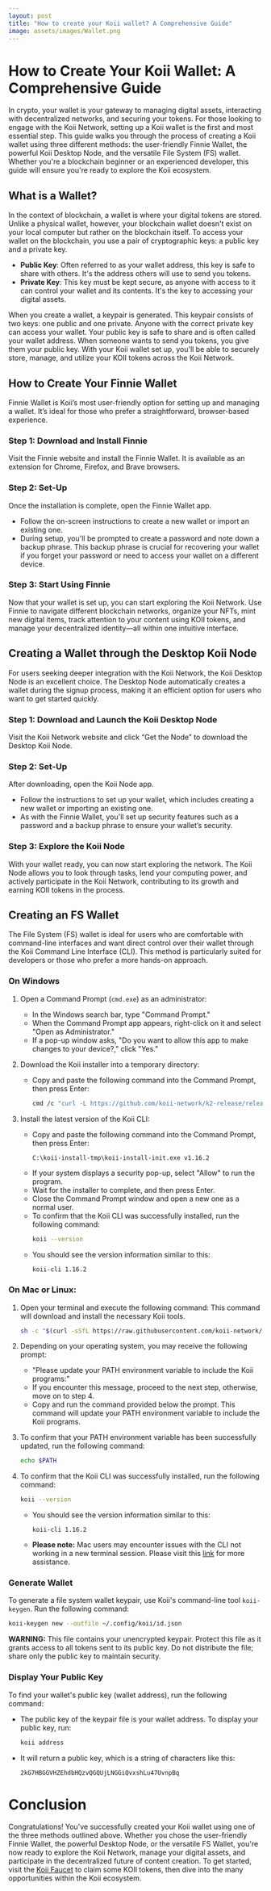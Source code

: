 ```yaml
---
layout: post
title: "How to create your Koii wallet? A Comprehensive Guide"
image: assets/images/Wallet.png
---
```

# How to Create Your Koii Wallet: A Comprehensive Guide

In crypto, your wallet is your gateway to managing digital assets, interacting with decentralized networks, and securing your tokens. For those looking to engage with the Koii Network, setting up a Koii wallet is the first and most essential step. This guide walks you through the process of creating a Koii wallet using three different methods: the user-friendly Finnie Wallet, the powerful Koii Desktop Node, and the versatile File System (FS) wallet. Whether you're a blockchain beginner or an experienced developer, this guide will ensure you're ready to explore the Koii ecosystem.

## What is a Wallet?

In the context of blockchain, a wallet is where your digital tokens are stored. Unlike a physical wallet, however, your blockchain wallet doesn't exist on your local computer but rather on the blockchain itself. To access your wallet on the blockchain, you use a pair of cryptographic keys: a public key and a private key.

- **Public Key**: Often referred to as your wallet address, this key is safe to share with others. It's the address others will use to send you tokens.
- **Private Key**: This key must be kept secure, as anyone with access to it can control your wallet and its contents. It's the key to accessing your digital assets.

When you create a wallet, a keypair is generated. This keypair consists of two keys: one public and one private. Anyone with the correct private key can access your wallet. Your public key is safe to share and is often called your wallet address. When someone wants to send you tokens, you give them your public key. With your Koii wallet set up, you'll be able to securely store, manage, and utilize your KOII tokens across the Koii Network.

## How to Create Your Finnie Wallet

Finnie Wallet is Koii’s most user-friendly option for setting up and managing a wallet. It’s ideal for those who prefer a straightforward, browser-based experience.

### Step 1: Download and Install Finnie
Visit the Finnie website and install the Finnie Wallet. It is available as an extension for Chrome, Firefox, and Brave browsers.

### Step 2: Set-Up
Once the installation is complete, open the Finnie Wallet app.
- Follow the on-screen instructions to create a new wallet or import an existing one.
- During setup, you'll be prompted to create a password and note down a backup phrase. This backup phrase is crucial for recovering your wallet if you forget your password or need to access your wallet on a different device.

### Step 3: Start Using Finnie
Now that your wallet is set up, you can start exploring the Koii Network. Use Finnie to navigate different blockchain networks, organize your NFTs, mint new digital items, track attention to your content using KOII tokens, and manage your decentralized identity—all within one intuitive interface.

## Creating a Wallet through the Desktop Koii Node

For users seeking deeper integration with the Koii Network, the Koii Desktop Node is an excellent choice. The Desktop Node automatically creates a wallet during the signup process, making it an efficient option for users who want to get started quickly.

### Step 1: Download and Launch the Koii Desktop Node
Visit the Koii Network website and click “Get the Node” to download the Desktop Koii Node.

### Step 2: Set-Up
After downloading, open the Koii Node app.
- Follow the instructions to set up your wallet, which includes creating a new wallet or importing an existing one.
- As with the Finnie Wallet, you'll set up security features such as a password and a backup phrase to ensure your wallet’s security.

### Step 3: Explore the Koii Node
With your wallet ready, you can now start exploring the network. The Koii Node allows you to look through tasks, lend your computing power, and actively participate in the Koii Network, contributing to its growth and earning KOII tokens in the process.

## Creating an FS Wallet

The File System (FS) wallet is ideal for users who are comfortable with command-line interfaces and want direct control over their wallet through the Koii Command Line Interface (CLI). This method is particularly suited for developers or those who prefer a more hands-on approach.

### On Windows
1. Open a Command Prompt (`cmd.exe`) as an administrator:
   - In the Windows search bar, type "Command Prompt."
   - When the Command Prompt app appears, right-click on it and select "Open as Administrator."
   - If a pop-up window asks, "Do you want to allow this app to make changes to your device?," click "Yes."

2. Download the Koii installer into a temporary directory:
   - Copy and paste the following command into the Command Prompt, then press Enter:
     ```bash
     cmd /c "curl -L https://github.com/koii-network/k2-release/releases/download/v1.16.2/koii-install-init-x86_64-pc-windows-msvc.exe --output C:\koii-install-tmp\koii-install-init.exe --create-dirs"
     ```

3. Install the latest version of the Koii CLI:
   - Copy and paste the following command into the Command Prompt, then press Enter:
     ```bash
     C:\koii-install-tmp\koii-install-init.exe v1.16.2
     ```
   - If your system displays a security pop-up, select "Allow" to run the program.
   - Wait for the installer to complete, and then press Enter.
   - Close the Command Prompt window and open a new one as a normal user.
   - To confirm that the Koii CLI was successfully installed, run the following command:
     ```bash
     koii --version
     ```
   - You should see the version information similar to this:
     ```
     koii-cli 1.16.2
     ```


### On Mac or Linux:
1. Open your terminal and execute the following command: This command will download and install the necessary Koii tools.
   ```bash
   sh -c "$(curl -sSfL https://raw.githubusercontent.com/koii-network/k2-release/master/k2-install-init.sh)"
   ```

2. Depending on your operating system, you may receive the following prompt:
   - "Please update your PATH environment variable to include the Koii programs:"
   - If you encounter this message, proceed to the next step, otherwise, move on to step 4.
   - Copy and run the command provided below the prompt. This command will update your PATH environment variable to include the Koii programs.

3. To confirm that your PATH environment variable has been successfully updated, run the following command:
   ```bash
   echo $PATH
   ```

4. To confirm that the Koii CLI was successfully installed, run the following command:
   ```bash
   koii --version
   ```
   - You should see the version information similar to this:
     ```
     koii-cli 1.16.2
     ```

   - **Please note:** Mac users may encounter issues with the CLI not working in a new terminal session. Please visit this [link](https://www.koii.network/docs/develop/command-line-tool/koii-cli/install-cli) for more assistance.

### Generate Wallet
To generate a file system wallet keypair, use Koii's command-line tool `koii-keygen`. Run the following command:
```bash
koii-keygen new --outfile ~/.config/koii/id.json
```
**WARNING:** This file contains your unencrypted keypair. Protect this file as it grants access to all tokens sent to its public key. Do not distribute the file; share only the public key to maintain security.

### Display Your Public Key
To find your wallet's public key (wallet address), run the following command:
- The public key of the keypair file is your wallet address. To display your public key, run:
  ```bash
  koii address
  ```
- It will return a public key, which is a string of characters like this:
  ```
  2kG7HBGGVHZEhdbHQzvQGQUjLNGGiQvxshLu47UvnpBq
  ```

# **Conclusion**

Congratulations! You've successfully created your Koii wallet using one of the three methods outlined above. Whether you chose the user-friendly Finnie Wallet, the powerful Desktop Node, or the versatile FS Wallet, you're now ready to explore the Koii Network, manage your digital assets, and participate in the decentralized future of content creation. To get started, visit the [Koii Faucet](https://faucet.koii.network/) to claim some KOII tokens, then dive into the many opportunities within the Koii ecosystem.
